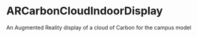 # ARCarbonCloudIndoorDisplay
An Augmented Reality display of a cloud of Carbon for the campus model

